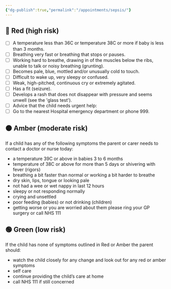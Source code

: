 ```yaml
---
{"dg-publish":true,"permalink":"/appointments/sepsis/"}
---
```


## 🔴 Red (high risk)
- [ ] A temperature less than 36C or temperature 38C or more if baby is less than 3 months.
- [ ] Breathing very fast or breathing that stops or pauses.
- [ ] Working hard to breathe, drawing in of the muscles below the ribs, unable to talk or noisy breathing (grunting).
- [ ] Becomes pale, blue, mottled and/or unusually cold to touch.
- [ ] Difficult to wake up, very sleepy or confused.
- [ ] Weak, high-pitched, continuous cry or extremely agitated.
- [ ] Has a fit (seizure).
- [ ] Develops a rash that does not disappear with pressure and seems unwell (see the 'glass test').  
- [ ] Advice that the child needs urgent help:
- [ ] Go to the nearest Hospital emergency department or phone 999.
## 🟠 Amber (moderate risk)
If a child has any of the following symptoms the parent or carer needs to contact a doctor or nurse today:
- a temperature 39C or above in babies 3 to 6 months
- temperature of 38C or above for more than 5 days or shivering with fever (rigors)
- breathing a bit faster than normal or working a bit harder to breathe
- dry skin, lips, tongue or looking pale
- not had a wee or wet nappy in last 12 hours
- sleepy or not responding normally
- crying and unsettled
- poor feeding (babies) or not drinking (children)
- getting worse or you are worried about them please ring your GP surgery or call NHS 111
## 🟢 Green (low risk) 
If the child has none of symptoms outlined in Red or Amber the parent should:
- watch the child closely for any change and look out for any red or amber symptoms
- self care
- continue providing the child’s care at home
- call NHS 111 if still concerned
